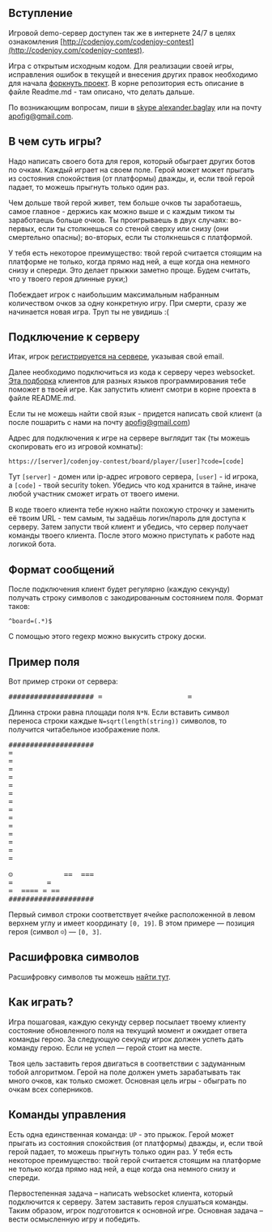 <meta charset="UTF-8">

## Вступление

Игровой demo-сервер доступен так же в интернете 24/7 в целях
ознакомления [http://codenjoy.com/codenjoy-contest](http://codenjoy.com/codenjoy-contest).

Игра с открытым исходным кодом. Для реализации своей игры, исправления
ошибок в текущей и внесения других правок необходимо для начала
[форкнуть проект](https://github.com/codenjoyme/codenjoy.git).
В корне репозитория есть описание в файле Readme.md - там описано, что делать дальше.

По возникающим вопросам, пиши в [skype alexander.baglay](skype:alexander.baglay)
или на почту [apofig@gmail.com](mailto:apofig@gmail.com).

## В чем суть игры?

Надо написать своего бота для героя, который обыграет других ботов
по очкам. Каждый играет на своем поле. Герой может может прыгать из состояния спокойствия
(от платформы) дважды, и, если твой герой падает, то можешь прыгнуть только один раз.

Чем дольше твой герой живет, тем больше очков ты заработаешь, самое главное - держись как
можно выше и с каждым тиком ты заработаешь больше очков. Ты проигрываешь в двух случаях:
во-первых, если ты столкнешься со стеной сверху или снизу (они смертельно опасны);
во-вторых, если ты столкнешься с платформой.

У тебя есть некоторое преимущество: твой герой считается стоящим на платформе не только,
когда прямо над ней, а еще когда она немного снизу и спереди. Это делает прыжки заметно проще.
Будем считать, что у твоего героя длинные руки;)

Побеждает игрок с наибольшим максимальным набранным количеством очков за одну конкретную
игру. При смерти, сразу же начинается новая игра. Труп ты не увидишь :( 

## Подключение к серверу

Итак, игрок [регистрируется на сервере](../../../register?gameName=startandjump),
указывая свой email.

Далее необходимо подключиться из кода к серверу через websocket.
[Эта подборка](https://github.com/codenjoyme/codenjoy-clients.git)
клиентов для разных языков программирования тебе поможет в твоей игре.
Как запустить клиент смотри в корне проекта в файле README.md.

Если ты не можешь найти свой язык - придется написать свой клиент
(а после пошарить с нами на почту [apofig@gmail.com](mailto:apofig@gmail.com))

Адрес для подключения к игре на сервере выглядит так (ты можешь скопировать его
из игровой комнаты):

`https://[server]/codenjoy-contest/board/player/[user]?code=[code]`

Тут `[server]` - домен или ip-адрес игрового сервера, `[user]` - id игрока, a `[code]` -
твой security token. Убедись что код хранится в тайне, иначе любой участник
сможет играть от твоего имени.

В коде твоего клиента тебе нужно найти похожую строчку и заменить её твоим URL -
тем самым, ты задаёшь логин/пароль для доступа к серверу.
Затем запусти твой клиент и убедись, что сервер получает команды твоего клиента.
После этого можно приступать к работе над логикой бота.

## Формат сообщений

После подключения клиент будет регулярно (каждую секунду) получать строку
символов с закодированным состоянием поля. Формат таков:

`^board=(.*)$`

C помощью этого regexp можно выкусить строку доски. 

## Пример поля

Вот пример строки от сервера:

<pre>#################### =                    =                    =                    =                    =                    =                    =                    =                    =                    =                    =                    =                    =                    =                                        ☺            ==  ===  =        =           =  ==== = ==        ####################</pre>

Длинна строки равна площади поля `N*N`. Если вставить символ 
переноса строки каждые `N=sqrt(length(string))` символов, то 
получится читабельное изображение поля.

<pre>####################
=
=
=
=
=
=
=
=
=
=
=
=
=
=

☺            ==  ===
=        =
=  ==== = ==
####################</pre>

Первый символ строки соответствует ячейке расположенной в
левом верхнем углу и имеет координату `[0, 19]`. 
В этом примере — позиция героя (символ `☺`) — `[0, 3]`.

## Расшифровка символов

Расшифровку символов ты можешь [найти тут](elements.md).

## Как играть?

Игра пошаговая, каждую секунду сервер посылает твоему клиенту
состояние обновленного поля на текущий момент и ожидает ответа
команды герою. За следующую секунду игрок должен успеть дать
команду герою. Если не успел — герой стоит на месте.

Твоя цель заставить героя двигаться в соответствии с задуманным тобой алгоритмом.
Герой на поле должен уметь зарабатывать так много очков, как только сможет.
Основная цель игры - обыграть по очкам всех соперников.

## Команды управления

Есть одна единственная команда: `UP` - это прыжок. Герой может прыгать из состояния
спокойствия (от платформы) дважды, и, если твой герой падает, то можешь прыгнуть 
только один раз. У тебя есть некоторое преимущество: твой герой считается стоящим 
на платформе не только когда прямо над ней, а еще когда она немного снизу и спереди.

Первостепенная задача – написать websocket клиента, который подключится к серверу.
Затем заставить героя слушаться команды. Таким образом, игрок подготовится
к основной игре. Основная задача – вести осмысленную игру и победить.